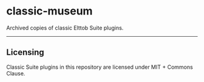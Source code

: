 # classic-museum
Archived copies of classic Elttob Suite plugins.

---

## Licensing

Classic Suite plugins in this repository are licensed under MIT + Commons Clause.
